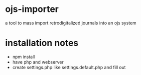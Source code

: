 # ojs-importer
a tool to mass import retrodigitalized journals into an ojs system

# installation notes
- npm install
- have php and webserver
- create settings.php like settings.default.php and fill out
